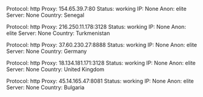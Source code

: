 Protocol: http
Proxy: 154.65.39.7:80
Status: working
IP: None
Anon: elite
Server: None
Country: Senegal

Protocol: http
Proxy: 216.250.11.178:3128
Status: working
IP: None
Anon: elite
Server: None
Country: Turkmenistan

Protocol: http
Proxy: 37.60.230.27:8888
Status: working
IP: None
Anon: elite
Server: None
Country: Germany

Protocol: http
Proxy: 18.134.181.171:3128
Status: working
IP: None
Anon: elite
Server: None
Country: United Kingdom

Protocol: http
Proxy: 45.14.165.47:8081
Status: working
IP: None
Anon: elite
Server: None
Country: Bulgaria

